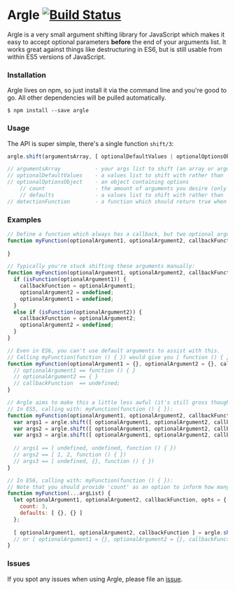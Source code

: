 # Argle [![Build Status](https://travis-ci.org/zackehh/argle.svg?branch=master)](https://travis-ci.org/zackehh/argle)

Argle is a very small argument shifting library for JavaScript which makes it easy to accept optional parameters **before** the end of your arguments list. It works great against things like destructuring in ES6, but is still usable from within ES5 versions of JavaScript.

### Installation

Argle lives on npm, so just install it via the command line and you're good to go. All other dependencies will be pulled automatically.

```
$ npm install --save argle
```

### Usage

The API is super simple, there's a single function `shift/3`:

```javascript
argle.shift(argumentsArray, [ optionalDefaultValues | optionalOptionsObject ], detectionFunction);

// argumentsArray           - your args list to shift (an array or arguments object)
// optionalDefaultValues    - a values list to shift with rather than 'undefined', this is the same as { defaults: optionalDefaultValues }
// optionalOptionsObject    - an object containing options
    // count                - the amount of arguments you desire (only useful with ...args syntax)
    // defaults             - a values list to shift with rather than 'undefined'
// detectionFunction        - a function which should return true when you've found your right-most argument
```

### Examples

```javascript
// Define a function which always has a callback, but two optional arguments
function myFunction(optionalArgument1, optionalArgument2, callbackFunction) {
  
}

// Typically you're stuck shifting these arguments manually:
function myFunction(optionalArgument1, optionalArgument2, callbackFunction) {
  if (isFunction(optionalArgument1)) {
    callbackFunction = optionalArgument1;
    optionalArgument2 = undefined;
    optionalArgument1 = undefined;
  }
  else if (isFunction(optionalArgument2)) {
    callbackFunction = optionalArgument2;
    optionalArgument2 = undefined;
  }
}

// Even in ES6, you can't use default arguments to assist with this.
// Calling myFunction(function () { }) would give you [ function () { }, { } ] as arguments.
function myFunction(optionalArgument1 = {}, optionalArgument2 = {}, callbackFunction) {
  // optionalArgument1 == function () { }
  // optionalArgument2 == { }
  // callbackFunction  == undefined;
}

// Argle aims to make this a little less awful (it's still gross though)
// In ES5, calling with: myFunction(function () { }):
function myFunction(optionalArgument1, optionalArgument2, callbackFunction) {
  var args1 = argle.shift([ optionalArgument1, optionalArgument2, callbackFunction ], isFunction);
  var args2 = argle.shift([ optionalArgument1, optionalArgument2, callbackFunction ], [ 1, 2 ], isFunction);
  var args3 = argle.shift([ optionalArgument1, optionalArgument2, callbackFunction ], [ {} ], isFunction);
  
  // args1 == [ undefined, undefined, function () { })
  // args2 == [ 1, 2, function () { })
  // args3 == [ undefined, {}, function () { })
}

// In ES6, calling with: myFunction(function () { }):
// Note that you should provide 'count' as an option to inform how many arguments you're wanting
function myFunction(...argList) {
  let optionalArgument1, optionalArgument2, callbackFunction, opts = {
    count: 3,
    defaults: [ {}, {} ]
  };
  
  [ optionalArgument1, optionalArgument2, callbackFunction ] = argle.shift(argList, opts, isFunction);
  // or [ optionalArgument1 = {}, optionalArgument2 = {}, callbackFunction ] = argle.shift(argList, { count: 3 }, isFunction);
}
```

### Issues

If you spot any issues when using Argle, please file an [issue](https://github.com/zackehh/argle/issues).
